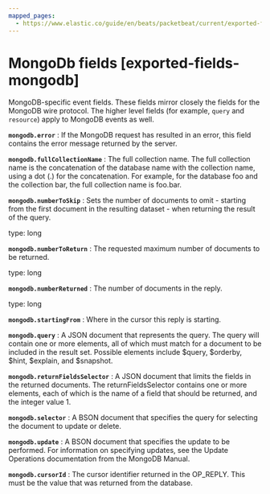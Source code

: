 ```yaml
---
mapped_pages:
  - https://www.elastic.co/guide/en/beats/packetbeat/current/exported-fields-mongodb.html
---
```


# MongoDb fields [exported-fields-mongodb]

MongoDB-specific event fields. These fields mirror closely the fields for the MongoDB wire protocol. The higher level fields (for example, `query` and `resource`) apply to MongoDB events as well.

**`mongodb.error`**
:   If the MongoDB request has resulted in an error, this field contains the error message returned by the server.


**`mongodb.fullCollectionName`**
:   The full collection name. The full collection name is the concatenation of the database name with the collection name, using a dot (.) for the concatenation. For example, for the database foo and the collection bar, the full collection name is foo.bar.


**`mongodb.numberToSkip`**
:   Sets the number of documents to omit - starting from the first document in the resulting dataset - when returning the result of the query.

type: long


**`mongodb.numberToReturn`**
:   The requested maximum number of documents to be returned.

type: long


**`mongodb.numberReturned`**
:   The number of documents in the reply.

type: long


**`mongodb.startingFrom`**
:   Where in the cursor this reply is starting.


**`mongodb.query`**
:   A JSON document that represents the query. The query will contain one or more elements, all of which must match for a document to be included in the result set. Possible elements include $query, $orderby, $hint, $explain, and $snapshot.


**`mongodb.returnFieldsSelector`**
:   A JSON document that limits the fields in the returned documents. The returnFieldsSelector contains one or more elements, each of which is the name of a field that should be returned, and the integer value 1.


**`mongodb.selector`**
:   A BSON document that specifies the query for selecting the document to update or delete.


**`mongodb.update`**
:   A BSON document that specifies the update to be performed. For information on specifying updates, see the Update Operations documentation from the MongoDB Manual.


**`mongodb.cursorId`**
:   The cursor identifier returned in the OP_REPLY. This must be the value that was returned from the database.


